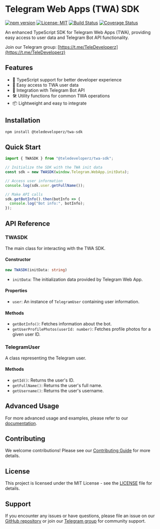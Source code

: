 # Telegram Web Apps (TWA) SDK

[![npm version](https://img.shields.io/npm/v/@teledeveloperz/twa-sdk.svg)](https://www.npmjs.com/package/@teledeveloperz/twa-sdk)
[![License: MIT](https://img.shields.io/badge/License-MIT-yellow.svg)](https://opensource.org/licenses/MIT)
[![Build Status](https://img.shields.io/travis/TeleDeveloperz/twa-sdk/main.svg)](https://travis-ci.org/TeleDeveloperz/twa-sdk)
[![Coverage Status](https://img.shields.io/coveralls/github/TeleDeveloperz/twa-sdk/main.svg)](https://coveralls.io/github/TeleDeveloperz/twa-sdk?branch=main)

An enhanced TypeScript SDK for Telegram Web Apps (TWA), providing easy access to user data and Telegram Bot API functionality.

Join our Telegram group: [https://t.me/TeleDeveloperz](https://t.me/TeleDeveloperz)

## Features

- 🚀 TypeScript support for better developer experience
- 👤 Easy access to TWA user data
- 🤖 Integration with Telegram Bot API
- 🛠 Utility functions for common TWA operations
- 📦 Lightweight and easy to integrate

## Installation

```bash
npm install @teledeveloperz/twa-sdk
```

## Quick Start

```typescript
import { TWASDK } from "@teledeveloperz/twa-sdk";

// Initialize the SDK with the TWA init data
const sdk = new TWASDK(window.Telegram.WebApp.initData);

// Access user information
console.log(sdk.user.getFullName());

// Make API calls
sdk.getBotInfo().then(botInfo => {
  console.log("Bot info:", botInfo);
});
```

## API Reference

### TWASDK

The main class for interacting with the TWA SDK.

#### Constructor

```typescript
new TWASDK(initData: string)
```

- `initData`: The initialization data provided by Telegram Web App.

#### Properties

- `user`: An instance of `TelegramUser` containing user information.

#### Methods

- `getBotInfo()`: Fetches information about the bot.
- `getUserProfilePhotos(userId: number)`: Fetches profile photos for a given user ID.

### TelegramUser

A class representing the Telegram user.

#### Methods

- `getId()`: Returns the user's ID.
- `getFullName()`: Returns the user's full name.
- `getUsername()`: Returns the user's username.

## Advanced Usage

For more advanced usage and examples, please refer to our [documentation](https://github.com/TeleDeveloperz/twa-sdk/wiki).

## Contributing

We welcome contributions! Please see our [Contributing Guide](CONTRIBUTING.md) for more details.

## License

This project is licensed under the MIT License - see the [LICENSE](LICENSE) file for details.

## Support

If you encounter any issues or have questions, please file an issue on our [GitHub repository](https://github.com/TeleDeveloperz/twa-sdk/issues) or join our [Telegram group](https://t.me/TeleDeveloperz) for community support.
